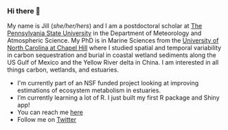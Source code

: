 ### Hi there 👋

My name is Jill (*she/her/hers*) and I am a postdoctoral scholar at [The Pennsylvania State University](met.psu.edu) in the Department of Meteorology and Atmospheric Science. My PhD is in Marine Sciences from the [University of North Carolina at Chapel Hill](marine.unc.edu) where I studied spatial and temporal variability in carbon sequestration and burial in coastal wetland sediments along the US Gulf of Mexico and the Yellow River delta in China. I am interested in all things carbon, wetlands, and estuaries. 

- I'm currently part of an NSF funded project looking at improving estimations of ecosystem metabolism in estuaries.  
- I’m currently learning a lot of R. I just built my first R package and Shiny app!  
- You can reach me [here](mailto:jva5648@psu.edu) 
- Follow me on [Twitter](twitter.com/JillbertPhD)

<!--
**jmarriola/jmarriola** is a ✨ _special_ ✨ repository because its `README.md` (this file) appears on your GitHub profile.

Here are some ideas to get you started:

- 🔭 I’m currently working on ...
- 🌱 I’m currently learning ...
- 👯 I’m looking to collaborate on ...
- 🤔 I’m looking for help with ...
- 💬 Ask me about ...
- 📫 How to reach me: ...
- 😄 Pronouns: ...
- ⚡ Fun fact: ...
-->
